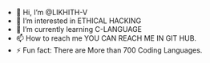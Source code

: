 - 👋 Hi, I’m @LIKHITH-V
- 👀 I’m interested in ETHICAL HACKING
- 🌱 I’m currently learning C-LANGUAGE 
- 📫 How to reach me YOU CAN REACH ME IN GIT HUB.
- ⚡ Fun fact: There are More than 700 Coding Languages.

<!---
LIKHITH-V/LIKHITH-V is a ✨ special ✨ repository because its `README.md` (this file) appears on your GitHub profile.
You can click the Preview link to take a look at your changes.
--->
